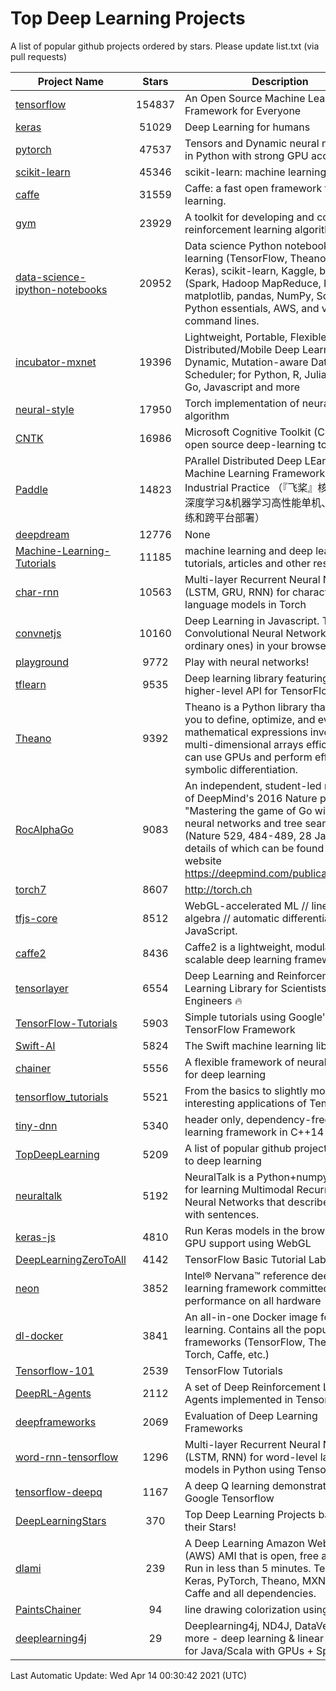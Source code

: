 # Top Deep Learning Projects
A list of popular github projects ordered by stars.
Please update list.txt (via pull requests)

|Project Name| Stars | Description |
| ---------- |:-----:| ----------- |
| [tensorflow](https://github.com/tensorflow/tensorflow) | 154837 | An Open Source Machine Learning Framework for Everyone |
| [keras](https://github.com/keras-team/keras) | 51029 | Deep Learning for humans |
| [pytorch](https://github.com/pytorch/pytorch) | 47537 | Tensors and Dynamic neural networks in Python with strong GPU acceleration |
| [scikit-learn](https://github.com/scikit-learn/scikit-learn) | 45346 | scikit-learn: machine learning in Python |
| [caffe](https://github.com/BVLC/caffe) | 31559 | Caffe: a fast open framework for deep learning. |
| [gym](https://github.com/openai/gym) | 23929 | A toolkit for developing and comparing reinforcement learning algorithms. |
| [data-science-ipython-notebooks](https://github.com/donnemartin/data-science-ipython-notebooks) | 20952 | Data science Python notebooks: Deep learning (TensorFlow, Theano, Caffe, Keras), scikit-learn, Kaggle, big data (Spark, Hadoop MapReduce, HDFS), matplotlib, pandas, NumPy, SciPy, Python essentials, AWS, and various command lines. |
| [incubator-mxnet](https://github.com/apache/incubator-mxnet) | 19396 | Lightweight, Portable, Flexible Distributed/Mobile Deep Learning with Dynamic, Mutation-aware Dataflow Dep Scheduler; for Python, R, Julia, Scala, Go, Javascript and more |
| [neural-style](https://github.com/jcjohnson/neural-style) | 17950 | Torch implementation of neural style algorithm |
| [CNTK](https://github.com/microsoft/CNTK) | 16986 | Microsoft Cognitive Toolkit (CNTK), an open source deep-learning toolkit |
| [Paddle](https://github.com/PaddlePaddle/Paddle) | 14823 | PArallel Distributed Deep LEarning: Machine Learning Framework from Industrial Practice （『飞桨』核心框架，深度学习&机器学习高性能单机、分布式训练和跨平台部署） |
| [deepdream](https://github.com/google/deepdream) | 12776 | None |
| [Machine-Learning-Tutorials](https://github.com/ujjwalkarn/Machine-Learning-Tutorials) | 11185 | machine learning and deep learning tutorials, articles and other resources  |
| [char-rnn](https://github.com/karpathy/char-rnn) | 10563 | Multi-layer Recurrent Neural Networks (LSTM, GRU, RNN) for character-level language models in Torch |
| [convnetjs](https://github.com/karpathy/convnetjs) | 10160 | Deep Learning in Javascript. Train Convolutional Neural Networks (or ordinary ones) in your browser. |
| [playground](https://github.com/tensorflow/playground) | 9772 | Play with neural networks! |
| [tflearn](https://github.com/tflearn/tflearn) | 9535 | Deep learning library featuring a higher-level API for TensorFlow. |
| [Theano](https://github.com/Theano/Theano) | 9392 | Theano is a Python library that allows you to define, optimize, and evaluate mathematical expressions involving multi-dimensional arrays efficiently. It can use GPUs and perform efficient symbolic differentiation. |
| [RocAlphaGo](https://github.com/Rochester-NRT/RocAlphaGo) | 9083 | An independent, student-led replication of DeepMind's 2016 Nature publication, "Mastering the game of Go with deep neural networks and tree search" (Nature 529, 484-489, 28 Jan 2016), details of which can be found on their website https://deepmind.com/publications.html. |
| [torch7](https://github.com/torch/torch7) | 8607 | http://torch.ch |
| [tfjs-core](https://github.com/tensorflow/tfjs-core) | 8512 | WebGL-accelerated ML // linear algebra // automatic differentiation for JavaScript. |
| [caffe2](https://github.com/facebookarchive/caffe2) | 8436 | Caffe2 is a lightweight, modular, and scalable deep learning framework. |
| [tensorlayer](https://github.com/tensorlayer/tensorlayer) | 6554 | Deep Learning and Reinforcement Learning Library for Scientists and Engineers 🔥 |
| [TensorFlow-Tutorials](https://github.com/nlintz/TensorFlow-Tutorials) | 5903 | Simple tutorials using Google's TensorFlow Framework |
| [Swift-AI](https://github.com/Swift-AI/Swift-AI) | 5824 | The Swift machine learning library. |
| [chainer](https://github.com/chainer/chainer) | 5556 | A flexible framework of neural networks for deep learning |
| [tensorflow_tutorials](https://github.com/pkmital/tensorflow_tutorials) | 5521 | From the basics to slightly more interesting applications of Tensorflow |
| [tiny-dnn](https://github.com/tiny-dnn/tiny-dnn) | 5340 | header only, dependency-free deep learning framework in C++14 |
| [TopDeepLearning](https://github.com/aymericdamien/TopDeepLearning) | 5209 | A list of popular github projects related to deep learning |
| [neuraltalk](https://github.com/karpathy/neuraltalk) | 5192 | NeuralTalk is a Python+numpy project for learning Multimodal Recurrent Neural Networks that describe images with sentences. |
| [keras-js](https://github.com/transcranial/keras-js) | 4810 | Run Keras models in the browser, with GPU support using WebGL |
| [DeepLearningZeroToAll](https://github.com/hunkim/DeepLearningZeroToAll) | 4142 | TensorFlow Basic Tutorial Labs |
| [neon](https://github.com/NervanaSystems/neon) | 3852 | Intel® Nervana™ reference deep learning framework committed to best performance on all hardware |
| [dl-docker](https://github.com/floydhub/dl-docker) | 3841 | An all-in-one Docker image for deep learning. Contains all the popular DL frameworks (TensorFlow, Theano, Torch, Caffe, etc.) |
| [Tensorflow-101](https://github.com/sjchoi86/Tensorflow-101) | 2539 | TensorFlow Tutorials |
| [DeepRL-Agents](https://github.com/awjuliani/DeepRL-Agents) | 2112 | A set of Deep Reinforcement Learning Agents implemented in Tensorflow. |
| [deepframeworks](https://github.com/zer0n/deepframeworks) | 2069 | Evaluation of Deep Learning Frameworks |
| [word-rnn-tensorflow](https://github.com/hunkim/word-rnn-tensorflow) | 1296 | Multi-layer Recurrent Neural Networks (LSTM, RNN) for word-level language models in Python using TensorFlow. |
| [tensorflow-deepq](https://github.com/siemanko/tensorflow-deepq) | 1167 | A deep Q learning demonstration using Google Tensorflow |
| [DeepLearningStars](https://github.com/hunkim/DeepLearningStars) | 370 | Top Deep Learning Projects based on their Stars! |
| [dlami](https://github.com/ritchieng/dlami) | 239 | A Deep Learning Amazon Web Service (AWS) AMI that is open, free and works. Run in less than 5 minutes. TensorFlow, Keras, PyTorch, Theano, MXNet, CNTK, Caffe and all dependencies. |
| [PaintsChainer](https://github.com/taizan/PaintsChainer) | 94 | line drawing colorization using chainer |
| [deeplearning4j](https://github.com/deeplearning4j/deeplearning4j) | 29 | Deeplearning4j, ND4J, DataVec and more - deep learning & linear algebra for Java/Scala with GPUs + Spark |

Last Automatic Update: Wed Apr 14 00:30:42 2021 (UTC)
